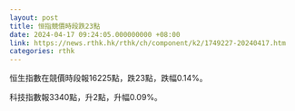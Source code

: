 ```yaml
---
layout: post
title: 恒指競價時段跌23點
date: 2024-04-17 09:24:05.000000000 +08:00
link: https://news.rthk.hk/rthk/ch/component/k2/1749227-20240417.htm
categories: rthk
---
```


恒生指數在競價時段報16225點，跌23點，跌幅0.14%。

科技指數報3340點，升2點，升幅0.09%。
